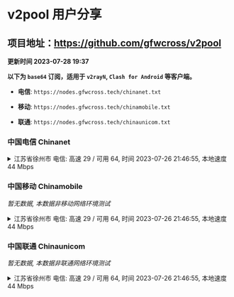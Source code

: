 # v2pool 用户分享
## 项目地址：<https://github.com/gfwcross/v2pool>
**更新时间 2023-07-28 19:37**


**以下为 `base64` 订阅，适用于 `v2rayN`, `Clash for Android` 等客户端。**

- **电信**: `https://nodes.gfwcross.tech/chinanet.txt`

- **移动**: `https://nodes.gfwcross.tech/chinamobile.txt`

- **联通**: `https://nodes.gfwcross.tech/chinaunicom.txt`


### 中国电信 Chinanet
<details><summary>江苏省徐州市 电信: 高速 29 / 可用 64, 时间 2023-07-26 21:46:55, 本地速度 44 Mbps</summary><p>可用节点订阅：https://transfer.sh/9fEH9g3srq/running.txt<br>高速节点订阅：https://transfer.sh/GJHu0oJsPR/good.txt<br>低延迟节点订阅：https://transfer.sh/hOSphokuXt/low_delay.txt</p></details>
<p></p>

### 中国移动 Chinamobile
<i>暂无数据, 本数据非移动网络环境测试</i>
<details><summary>江苏省徐州市 电信: 高速 29 / 可用 64, 时间 2023-07-26 21:46:55, 本地速度 44 Mbps</summary><p>可用节点订阅：https://transfer.sh/9fEH9g3srq/running.txt<br>高速节点订阅：https://transfer.sh/GJHu0oJsPR/good.txt<br>低延迟节点订阅：https://transfer.sh/hOSphokuXt/low_delay.txt</p></details>
<p></p>

### 中国联通 Chinaunicom
<i>暂无数据, 本数据非联通网络环境测试</i>
<details><summary>江苏省徐州市 电信: 高速 29 / 可用 64, 时间 2023-07-26 21:46:55, 本地速度 44 Mbps</summary><p>可用节点订阅：https://transfer.sh/9fEH9g3srq/running.txt<br>高速节点订阅：https://transfer.sh/GJHu0oJsPR/good.txt<br>低延迟节点订阅：https://transfer.sh/hOSphokuXt/low_delay.txt</p></details>
<p></p>